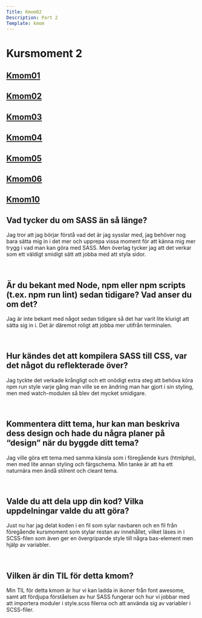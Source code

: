 ```yaml
---
Title: Kmom02
Description: Part 2
Template: kmom
---
```


Kursmoment 2
==================
<div class="sidebar">
    <a href="kmom01"><h2>Kmom01</h2></a>
    <a href="kmom02"><h2>Kmom02</h2></a>
    <a href="kmom03"><h2>Kmom03</h2></a>
    <a href="kmom04"><h2>Kmom04</h2></a>
    <a href="kmom05"><h2>Kmom05</h2></a>
    <a href="kmom06"><h2>Kmom06</h2></a>
    <a href="kmom10"><h2>Kmom10</h2></a>
</div>

<div class="report-text">
<h2>Vad tycker du om SASS än så länge?</h2>
<p>
Jag tror att jag börjar förstå vad det är jag sysslar med, jag behöver nog bara sätta mig in i det mer och upprepa vissa moment för att känna mig mer trygg i vad man kan göra med SASS. Men överlag tycker jag att det verkar som ett väldigt smidigt sätt att jobba med att styla sidor.  
</p>
<br>

<h2>Är du bekant med Node, npm eller npm scripts (t.ex. npm run lint) sedan tidigare? Vad anser du om det?</h2>
<p>
Jag är inte bekant med något sedan tidigare så det har varit lite klurigt att sätta sig in i. Det är däremot roligt att jobba mer utifrån terminalen.  
</p>
<br>

<h2>Hur kändes det att kompilera SASS till CSS, var det något du reflekterade över?</h2>
<p>
Jag tyckte det verkade krångligt och ett onödigt extra steg att behöva köra npm run style varje gång man ville se en ändring man har gjort i sin styling, men med watch-modulen så blev det mycket smidigare.  
</p>
<br>

<h2>Kommentera ditt tema, hur kan man beskriva dess design och hade du några planer på “design” när du byggde ditt tema?</h2>
<p>
Jag ville göra ett tema med samma känsla som i föregående kurs (htmlphp), men med lite annan styling och färgschema. Min tanke är att ha ett naturnära men ändå stilrent och cleant tema.  
</p>
<br>


<h2>Valde du att dela upp din kod? Vilka uppdelningar valde du att göra?</h2>
<p>
Just nu har jag delat koden i en fil som sylar navbaren och en fil från föregående kursmoment som stylar restan av innehållet, vilket läses in i SCSS-filen som även ger en övergripande style till några bas-element men hjälp av variabler.
</p>
<br>

<h2>Vilken är din TIL för detta kmom?</h2>
<p>
Min TIL för detta kmom är hur vi kan ladda in ikoner från font awesome, samt att fördjupa förståelsen av hur SASS fungerar och hur vi jobbar med att importera moduler i style.scss filerna och att använda sig av variabler i SCSS-filer.
</p>
<br>
</div>
